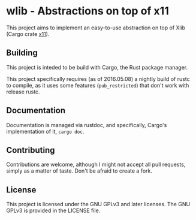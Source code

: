 # wlib - Abstractions on top of x11

This project aims to implement an easy-to-use abstraction on top of Xlib
(Cargo crate [x11](https://crates.io/crates/x11)).

## Building

This project is inteded to be build with Cargo, the Rust package manager.

This project specifically requires (as of 2016.05.08) a nightly build of rustc
to compile, as it uses some features (`pub_restricted`) that don't work with
release rustc.

## Documentation

Documentation is managed via rustdoc, and specifically, Cargo's implementation
of it, `cargo doc`.

## Contributing

Contributions are welcome, although I might not accept all pull requests,
simply as a matter of taste. Don't be afraid to create a fork.

## License

This project is licensed under the GNU GPLv3 and later licenses. The GNU GPLv3 is
provided in the LICENSE file.
